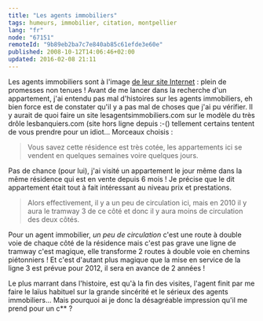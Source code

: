 ```yaml
---
title: "Les agents immobiliers"
tags: humeurs, immobilier, citation, montpellier
lang: "fr"
node: "67151"
remoteId: "9b89eb2ba7c7e840ab85c61efde3e60e"
published: 2008-10-12T14:06:46+02:00
updated: 2016-02-08 21:11
---
```


Les agents immobiliers sont à l'image [de leur site
Internet](/post/le-parcours-du-combattant-de-la-recherche-d-un-appartement-sur-le-web)
: plein de promesses non tenues ! Avant de me lancer dans la recherche d'un
appartement, j'ai entendu pas mal d'histoires sur les agents immobiliers, eh
bien force est de constater qu'il y a pas mal de choses que j'ai pu vérifier. Il
y aurait de quoi faire un site lesagentsimmobiliers.com sur le modèle du très
drôle lesbanquiers.com (site hors ligne depuis :-() tellement certains
tentent de vous prendre pour un idiot… Morceaux choisis :

<blockquote>
Vous savez cette résidence est très cotée, les appartements ici se vendent en quelques semaines voire quelques jours.
</blockquote>


Pas de chance (pour lui), j'ai visité un appartement le jour même dans la même résidence qui est en vente depuis 6 mois ! Je précise que le dit appartement était tout à fait intéressant au niveau prix et prestations.

<blockquote>
Alors effectivement, il y a un peu de circulation ici, mais en 2010 il y aura le tramway 3 de ce côté et donc il y aura moins de circulation des deux côtés.
</blockquote>


Pour un agent immobilier, *un peu de circulation* c'est une route à double voie
de chaque côté de la résidence mais c'est pas grave une ligne de tramway c'est
magique, elle transforme 2 routes à double voie en chemins piétonniers ! Et
c'est d'autant plus magique que la mise en service de la ligne 3 est prévue pour
2012, il sera en avance de 2 années !


Le plus marrant dans l'histoire, est qu'à la fin des visites, l'agent finit par
me faire le laïus habituel sur la grande sincérité et le sérieux des agents
immobiliers… Mais pourquoi ai je donc la désagréable impression qu'il me prend
pour un c** ?
